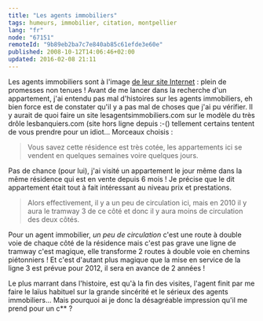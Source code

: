 ```yaml
---
title: "Les agents immobiliers"
tags: humeurs, immobilier, citation, montpellier
lang: "fr"
node: "67151"
remoteId: "9b89eb2ba7c7e840ab85c61efde3e60e"
published: 2008-10-12T14:06:46+02:00
updated: 2016-02-08 21:11
---
```


Les agents immobiliers sont à l'image [de leur site
Internet](/post/le-parcours-du-combattant-de-la-recherche-d-un-appartement-sur-le-web)
: plein de promesses non tenues ! Avant de me lancer dans la recherche d'un
appartement, j'ai entendu pas mal d'histoires sur les agents immobiliers, eh
bien force est de constater qu'il y a pas mal de choses que j'ai pu vérifier. Il
y aurait de quoi faire un site lesagentsimmobiliers.com sur le modèle du très
drôle lesbanquiers.com (site hors ligne depuis :-() tellement certains
tentent de vous prendre pour un idiot… Morceaux choisis :

<blockquote>
Vous savez cette résidence est très cotée, les appartements ici se vendent en quelques semaines voire quelques jours.
</blockquote>


Pas de chance (pour lui), j'ai visité un appartement le jour même dans la même résidence qui est en vente depuis 6 mois ! Je précise que le dit appartement était tout à fait intéressant au niveau prix et prestations.

<blockquote>
Alors effectivement, il y a un peu de circulation ici, mais en 2010 il y aura le tramway 3 de ce côté et donc il y aura moins de circulation des deux côtés.
</blockquote>


Pour un agent immobilier, *un peu de circulation* c'est une route à double voie
de chaque côté de la résidence mais c'est pas grave une ligne de tramway c'est
magique, elle transforme 2 routes à double voie en chemins piétonniers ! Et
c'est d'autant plus magique que la mise en service de la ligne 3 est prévue pour
2012, il sera en avance de 2 années !


Le plus marrant dans l'histoire, est qu'à la fin des visites, l'agent finit par
me faire le laïus habituel sur la grande sincérité et le sérieux des agents
immobiliers… Mais pourquoi ai je donc la désagréable impression qu'il me prend
pour un c** ?
